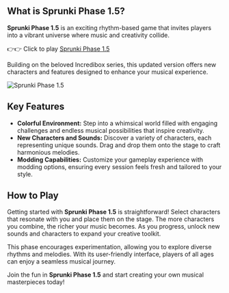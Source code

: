 ## What is Sprunki Phase 1.5?

**Sprunki Phase 1.5** is an exciting rhythm-based game that invites players into a vibrant universe where music and creativity collide. 

👉👉 Click to play [Sprunki Phase 1.5](https://sprunkly.org/game/sprunki-phase-1-5)

Building on the beloved Incredibox series, this updated version offers new characters and features designed to enhance your musical experience.

![Sprunki Phase 1.5](https://game.sprunkly.org/202501221511394.webp)

## Key Features

- **Colorful Environment:** Step into a whimsical world filled with engaging challenges and endless musical possibilities that inspire creativity.
- **New Characters and Sounds:** Discover a variety of characters, each representing unique sounds. Drag and drop them onto the stage to craft harmonious melodies.
- **Modding Capabilities:** Customize your gameplay experience with modding options, ensuring every session feels fresh and tailored to your style.

## How to Play

Getting started with **Sprunki Phase 1.5** is straightforward! Select characters that resonate with you and place them on the stage. The more characters you combine, the richer your music becomes. As you progress, unlock new sounds and characters to expand your creative toolkit.

This phase encourages experimentation, allowing you to explore diverse rhythms and melodies. With its user-friendly interface, players of all ages can enjoy a seamless musical journey.

Join the fun in **Sprunki Phase 1.5** and start creating your own musical masterpieces today!
